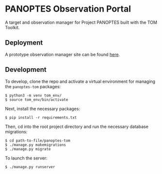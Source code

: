 # PANOPTES Observation Portal

A target and observation manager for Project PANOPTES built with the TOM Toolkit.

## Deployment

A prototype observation manager site can be found [here](https://panoptes-tom.herokuapp.com/).

## Development

To develop, clone the repo and activate a virtual environment for managing the `panoptes-tom` packages:

```text
$ python3 -m venv tom_env/
$ source tom_env/bin/activate
```

Next, install the necessary packages:

```text
$ pip install -r requirements.txt
```

Then, cd into the root project directory and run the necessary database migrations:

```text
$ cd path-to-file/panoptes-tom
$ ./manage.py makemigrations
$ ./manage.py migrate
```

To launch the server:

```text
$ ./manage.py runserver
```

